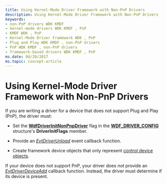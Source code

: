 ```yaml
---
title: Using Kernel-Mode Driver Framework with Non-PnP Drivers
description: Using Kernel-Mode Driver Framework with Non-PnP Drivers
keywords:
- non-PnP drivers WDK KMDF
- kernel-mode drivers WDK KMDF , PnP
- KMDF WDK , PnP
- Kernel-Mode Driver Framework WDK , PnP
- Plug and Play WDK KMDF , non-PnP drivers
- PnP WDK KMDF , non-PnP drivers
- framework-based drivers WDK KMDF , PnP
ms.date: 04/20/2017
ms.topic: concept-article
---
```


# Using Kernel-Mode Driver Framework with Non-PnP Drivers





If you are writing a driver for a device that does not support Plug and Play (PnP), the driver must:

-   Set the [**WdfDriverInitNonPnpDriver**](/windows-hardware/drivers/ddi/wdfdriver/ne-wdfdriver-_wdf_driver_init_flags) flag in the [**WDF\_DRIVER\_CONFIG**](/windows-hardware/drivers/ddi/wdfdriver/ns-wdfdriver-_wdf_driver_config) structure's **DriverInitFlags** member.

-   Provide an [*EvtDriverUnload*](/windows-hardware/drivers/ddi/wdfdriver/nc-wdfdriver-evt_wdf_driver_unload) event callback function.

-   Create framework device objects that only represent [control device objects](using-control-device-objects.md).

If your device does not support PnP, your driver does *not* provide an [*EvtDriverDeviceAdd*](/windows-hardware/drivers/ddi/wdfdriver/nc-wdfdriver-evt_wdf_driver_device_add) callback function. Instead, the driver must determine if its device is present.

 

